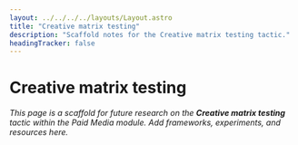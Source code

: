```yaml
---
layout: ../../../../layouts/Layout.astro
title: "Creative matrix testing"
description: "Scaffold notes for the Creative matrix testing tactic."
headingTracker: false
---
```

# Creative matrix testing

_This page is a scaffold for future research on the **Creative matrix testing** tactic within the Paid Media module. Add frameworks, experiments, and resources here._
